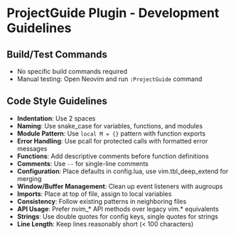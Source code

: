 # ProjectGuide Plugin - Development Guidelines

## Build/Test Commands
- No specific build commands required
- Manual testing: Open Neovim and run `:ProjectGuide` command

## Code Style Guidelines
- **Indentation**: Use 2 spaces
- **Naming**: Use snake_case for variables, functions, and modules
- **Module Pattern**: Use `local M = {}` pattern with function exports
- **Error Handling**: Use pcall for protected calls with formatted error messages
- **Functions**: Add descriptive comments before function definitions
- **Comments**: Use `--` for single-line comments
- **Configuration**: Place defaults in config.lua, use vim.tbl_deep_extend for merging
- **Window/Buffer Management**: Clean up event listeners with augroups
- **Imports**: Place at top of file, assign to local variables
- **Consistency**: Follow existing patterns in neighboring files
- **API Usage**: Prefer nvim_* API methods over legacy vim.* equivalents
- **Strings**: Use double quotes for config keys, single quotes for strings
- **Line Length**: Keep lines reasonably short (< 100 characters)